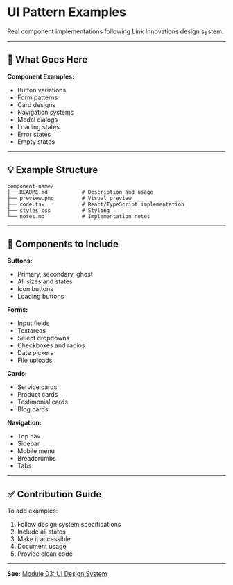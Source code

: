 # UI Pattern Examples

Real component implementations following Link Innovations design system.

---

## 📁 What Goes Here

**Component Examples:**

- Button variations
- Form patterns
- Card designs
- Navigation systems
- Modal dialogs
- Loading states
- Error states
- Empty states

---

## 💡 Example Structure

```
component-name/
├── README.md           # Description and usage
├── preview.png         # Visual preview
├── code.tsx            # React/TypeScript implementation
├── styles.css          # Styling
└── notes.md            # Implementation notes
```

---

## 🎯 Components to Include

**Buttons:**

- Primary, secondary, ghost
- All sizes and states
- Icon buttons
- Loading buttons

**Forms:**

- Input fields
- Textareas
- Select dropdowns
- Checkboxes and radios
- Date pickers
- File uploads

**Cards:**

- Service cards
- Product cards
- Testimonial cards
- Blog cards

**Navigation:**

- Top nav
- Sidebar
- Mobile menu
- Breadcrumbs
- Tabs

---

## ✅ Contribution Guide

To add examples:

1. Follow design system specifications
2. Include all states
3. Make it accessible
4. Document usage
5. Provide clean code

---

**See:** [Module 03: UI Design System](../../modules/03-ui-design-system.md)



